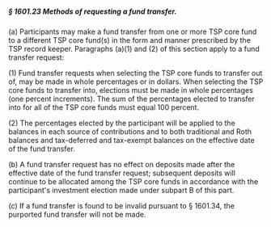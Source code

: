 ##### § 1601.23 Methods of requesting a fund transfer. #####

(a) Participants may make a fund transfer from one or more TSP core fund to a different TSP core fund(s) in the form and manner prescribed by the TSP record keeper. Paragraphs (a)(1) and (2) of this section apply to a fund transfer request:

(1) Fund transfer requests when selecting the TSP core funds to transfer out of, may be made in whole percentages or in dollars. When selecting the TSP core funds to transfer into, elections must be made in whole percentages (one percent increments). The sum of the percentages elected to transfer into for all of the TSP core funds must equal 100 percent.

(2) The percentages elected by the participant will be applied to the balances in each source of contributions and to both traditional and Roth balances and tax-deferred and tax-exempt balances on the effective date of the fund transfer.

(b) A fund transfer request has no effect on deposits made after the effective date of the fund transfer request; subsequent deposits will continue to be allocated among the TSP core funds in accordance with the participant's investment election made under subpart B of this part.

(c) If a fund transfer is found to be invalid pursuant to § 1601.34, the purported fund transfer will not be made.